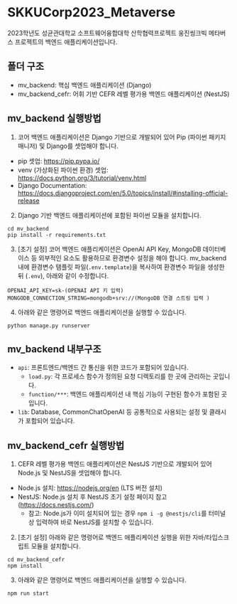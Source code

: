 # SKKUCorp2023_Metaverse

2023학년도 성균관대학교 소프트웨어융합대학 산학협력프로젝트 웅진씽크빅 메타버스 프로젝트의 백엔드 애플리케이션입니다.

## 폴더 구조
- mv_backend: 핵심 백엔드 애플리케이션 (Django)
- mv_backend_cefr: 어휘 기반 CEFR 레벨 평가용 백엔드 애플리케이션 (NestJS)

## mv_backend 실행방법
1. 코어 백엔드 애플리케이션은 Django 기반으로 개발되어 있어 Pip (파이썬 패키지 매니저) 및 Django를 셋업해야 합니다.
  - pip 셋업: https://pip.pypa.io/
  - venv (가상화된 파이썬 환경) 셋업: https://docs.python.org/3/tutorial/venv.html
  - Django Documentation: https://docs.djangoproject.com/en/5.0/topics/install/#installing-official-release

2. Django 기반 백엔드 애플리케이션에 포함된 파이썬 모듈을 설치합니다.
````
cd mv_backend
pip install -r requirements.txt
````

3. [초기 설정] 코어 백엔드 애플리케이션은 OpenAI API Key, MongoDB 데이터베이스 등 외부적인 요소도 활용하므로 환경변수 설정을 해야 합니다. mv_backend 내에 환경변수 탬플릿 파일(`.env.template`)을 복사하여 환경변수 파일을 생성한 뒤 (`.env`), 아래와 같이 수정합니다.
````
OPENAI_API_KEY=sk-(OPENAI API 키 입력)
MONGODB_CONNECTION_STRING=mongodb+srv://(MongoDB 연결 스트링 입력 )
````
  
4. 아래와 같은 명령어로 백엔드 애플리케이션을 실행할 수 있습니다.
````
python manage.py runserver
````

## mv_backend 내부구조
- `api`: 프론트엔드/백엔드 간 통신을 위한 코드가 포함되어 있습니다.
  - `load.py`: 각 프로세스 함수가 정의된 요청 디렉토리를 한 곳에 관리하는 곳입니다.
  - `function/***`: 백엔드 애플리케이션 내 핵심 기능이 구현된 함수가 포함된 곳입니다. 
- `lib`: Database, CommonChatOpenAI 등 공통적으로 사용되는 설정 및 클래시가 포함되어 있습니다.

## mv_backend_cefr 실행방법
1. CEFR 레벨 평가용 백엔드 애플리케이션은 NestJS 기반으로 개발되어 있어 Node.js 및 NestJS을 셋업해야 합니다.
  - Node.js 설치: https://nodejs.org/en (LTS 버전 설치)
  - NestJS: Node.js 설치 후 NestJS 초기 설정 페이지 참고 (https://docs.nestjs.com/)
    - 참고: Node.js가 이미 설치되어 있는 경우 `npm i -g @nestjs/cli`를 터미널 상 입력하여 바로 NestJS를 설치할 수 있습니다.
2. [초기 설정] 아래와 같은 명령어로 백엔드 애플리케이션 실행을 위한 자바/타입스크립트 모듈을 설치합니다. 
````
cd mv_backend_cefr
npm install
````
3. 아래와 같은 명령어로 백엔드 애플리케이션을 실행할 수 있습니다.
````
npm run start
````
